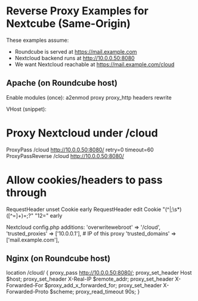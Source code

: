 Reverse Proxy Examples for Nextcube (Same-Origin)
=================================================

These examples assume:
- Roundcube is served at https://mail.example.com
- Nextcloud backend runs at http://10.0.0.50:8080
- We want Nextcloud reachable at https://mail.example.com/cloud

Apache (on Roundcube host)
--------------------------
Enable modules (once):
  a2enmod proxy proxy_http headers rewrite

VHost (snippet):
  # Proxy Nextcloud under /cloud
  ProxyPass        /cloud  http://10.0.0.50:8080/ retry=0 timeout=60
  ProxyPassReverse /cloud  http://10.0.0.50:8080/

  # Allow cookies/headers to pass through
  RequestHeader unset  Cookie early
  RequestHeader edit   Cookie "(^|;\s*)([^=]+)=;?" "$1$2=" early

Nextcloud config.php additions:
  'overwritewebroot' => '/cloud',
  'trusted_proxies'  => ['10.0.0.1'],   # IP of this proxy
  'trusted_domains'  => ['mail.example.com'],

Nginx (on Roundcube host)
-------------------------
location /cloud/ {
    proxy_pass         http://10.0.0.50:8080/;
    proxy_set_header   Host              $host;
    proxy_set_header   X-Real-IP         $remote_addr;
    proxy_set_header   X-Forwarded-For   $proxy_add_x_forwarded_for;
    proxy_set_header   X-Forwarded-Proto $scheme;
    proxy_read_timeout 90s;
}
